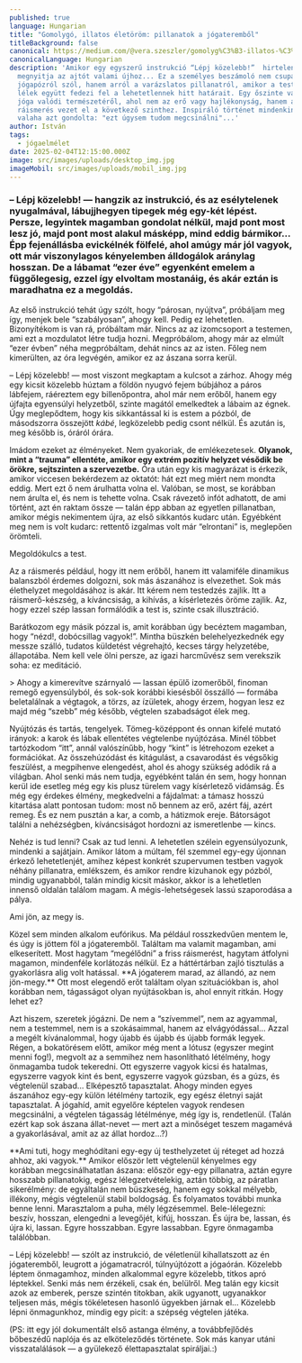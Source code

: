 ```yaml
---
published: true
language: Hungarian
title: "Gomolygó, illatos életöröm: pillanatok a jógateremből"
titleBackground: false
canonical: https://medium.com/@vera.szeszler/gomolyg%C3%B3-illatos-%C3%A9let%C3%B6r%C3%B6m-pillanatok-a-j%C3%B3gateremb%C5%91l-d09207c7fcdb
canonicalLanguage: Hungarian
description: 'Amikor egy egyszerű instrukció “Lépj közelebb!”  hirtelen
  megnyitja az ajtót valami újhoz... Ez a személyes beszámoló nem csupán egy
  jógapózról szól, hanem arról a varázslatos pillanatról, amikor a test és a
  lélek együtt fedezi fel a lehetetlennek hitt határait. Egy őszinte vallomás a
  jóga valódi természetéről, ahol nem az erő vagy hajlékonyság, hanem a
  ráismerés vezet el a következő szinthez. Inspiráló történet mindenkinek, aki
  valaha azt gondolta: "ezt úgysem tudom megcsinálni"...'
author: István
tags:
  - jógaelmélet
date: 2025-02-04T12:15:00.000Z
image: src/images/uploads/desktop_img.jpg
imageMobil: src/images/uploads/mobil_img.jpg
---
```


<h3 class="clr-brand-orange">– Lépj közelebb! — hangzik az instrukció, és az esélytelenek nyugalmával, lábujjhegyen tipegek még egy-két lépést. Persze, legyintek magamban gondolat nélkül, majd pont most lesz jó, majd pont most alakul másképp, mind eddig bármikor… Épp fejenállásba evickélnék fölfelé, ahol amúgy már jól vagyok, ott már viszonylagos kényelemben álldogálok aránylag hosszan. De a lábamat “ezer éve” egyenként emelem a függőlegesig, ezzel így elvoltam mostanáig, és akár eztán is maradhatna ez a megoldás.</h3>

Az első instrukció tehát úgy szólt, hogy “párosan, nyújtva”, próbáljam meg így, menjek bele “szabályosan”, ahogy kell. Pedig ez lehetetlen. Bizonyítékom is van rá, próbáltam már. Nincs az az izomcsoport a testemen, ami ezt a mozdulatot létre tudja hozni. Megpróbálom, ahogy már az elmúlt “ezer évben” néha megpróbáltam, dehát nincs az az isten. Főleg nem
kimerülten, az óra legvégén, amikor ez az ászana sorra kerül.

– Lépj közelebb! — most viszont megkaptam a kulcsot a zárhoz. Ahogy még egy kicsit közelebb húztam a földön nyugvó fejem búbjához a páros lábfejem, ráéreztem egy billenőpontra, ahol már nem erőből, hanem egy újfajta egyensúlyi helyzetből, szinte magától emelkedtek a lábaim az égnek. Úgy meglepődtem, hogy kis sikkantással ki is estem a pózból, de másodszorra
összejött *kábé*, legközelebb pedig csont nélkül. És azután is, meg később is, óráról órára.

Imádom ezeket az élményeket. Nem gyakoriak, de emlékezetesek. **Olyanok, mint a “trauma” ellentéte, amikor egy extrém pozitív helyzet vésődik be örökre, sejtszinten a szervezetbe.** Óra után egy kis magyarázat is érkezik, amikor viccesen bekérdezem az oktatót: hát ezt meg miért nem mondta eddig. Mert ezt ő nem árulhatta volna el. Valóban, se most,
se korábban nem árulta el, és nem is tehette volna. Csak rávezető infót adhatott, de ami történt, azt én raktam össze — talán épp abban az egyetlen pillanatban, amikor mégis nekimentem újra, az első sikkantós kudarc után. Egyébként meg nem is volt kudarc: rettentő izgalmas volt már “elrontani” is, meglepően örömteli.

Megoldókulcs a test.

Az a ráismerés például, hogy itt nem erőből, hanem itt valamiféle dinamikus balanszból érdemes dolgozni, sok más
ászanához is elvezethet. Sok más élethelyzet megoldásához is akár. Itt kérem nem testedzés zajlik. Itt a
ráismerő-készség, a kíváncsiság, a kihívás, a kísérletezés öröme zajlik. Az, hogy ezzel szép lassan formálódik a test
is, szinte csak illusztráció.

Barátkozom egy másik pózzal is, amit korábban úgy becéztem magamban, hogy “nézd!, dobócsillag vagyok!”. Mintha büszkén
belehelyezkednék egy messze szálló, tudatos küldetést végrehajtó, kecses tárgy helyzetébe, állapotába. Nem kell vele
ölni persze, az igazi harcművész sem verekszik soha: ez meditáció.

\> Ahogy a kimerevítve szárnyaló — lassan épülő izomerőből, finoman remegő egyensúlyból, és sok-sok korábbi kiesésből
összálló — formába beletalálnak a végtagok, a törzs, az ízületek, ahogy érzem, hogyan lesz ez majd még “szebb” még
később, végtelen szabadságot élek meg.

Nyújtózás és tartás, tengelyek. Tömeg-középpont és onnan kifelé mutató irányok: a karok és lábak ellentétes végtelenbe
nyújtózása. Minél többet tartózkodom “itt”, annál valószínűbb, hogy “kint” is létrehozom ezeket a formációkat. Az
összehúzódást és kitágulást, a csavarodást és végsőkig feszülést, a megpihenve elengedést, ahol és ahogy szükség adódik
rá a világban. Ahol senki más nem tudja, egyébként talán én sem, hogy honnan kerül ide esetleg még egy kis plusz türelem
vagy kísérletező vidámság. És még egy érdekes élmény, megkedvelni a fájdalmat: a támasz hosszú kitartása alatt pontosan
tudom: most nő bennem az erő, azért fáj, azért remeg. És ez nem pusztán a kar, a comb, a hátizmok ereje. Bátorságot
találni a nehézségben, kíváncsiságot hordozni az ismeretlenbe — kincs.

Nehéz is tud lenni? Csak az tud lenni. A lehetetlen szélein egyensúlyozunk, mindenki a sajátjain. Amikor látom a múltam,
fél szemmel egy-egy újonnan érkező lehetetlenjét, amihez képest konkrét szupervumen testben vagyok néhány pillanatra,
emlékszem, és amikor rendre kizuhanok egy pózból, mindig ugyanabból, talán mindig kicsit máskor, akkor is a lehetletlen
innenső oldalán találom magam. A mégis-lehetségesek lassú szaporodása a pálya.

Ami jön, az megy is.

Közel sem minden alkalom eufórikus. Ma például rosszkedvűen mentem le, és úgy is jöttem föl a jógateremből. Találtam ma
valamit magamban, ami elkeserített. Most hagytam “megélődni” a friss ráismerést, hagytam átfolyni magamon, mindenféle
korlátozás nélkül. Ez a háttértárban zajló tisztulás a gyakorlásra alig volt hatással. \*\*A jógaterem marad, az
állandó, az nem jön-megy.\*\* Ott most elegendő erőt találtam olyan szituációkban is, ahol korábban nem, tágasságot
olyan nyújtásokban is, ahol ennyit ritkán. Hogy lehet ez?

Azt hiszem, szeretek jógázni. De nem a “szívemmel”, nem az agyammal, nem a testemmel, nem is a szokásaimmal, hanem az
elvágyódással… Azzal a megélt kívánalommal, hogy újabb és újabb és újabb formák legyek. Régen, a bokatörésem előtt,
amikor még ment a lótusz (egyszer megint menni fog!), megvolt az a semmihez nem hasonlítható létélmény, hogy önmagamba
tudok tekeredni. Ott egyszerre vagyok kicsi és hatalmas, egyszerre vagyok kint és bent, egyszerre vagyok gúzsban, és a
gúzs, és végtelenül szabad… Elképesztő tapasztalat. Ahogy minden egyes ászanához egy-egy külön létélmény tartozik, egy
egész életnyi saját tapasztalat. A jógahíd, amit egyelőre képtelen vagyok rendesen megcsinálni, a végtelen tágasság
létélménye, még így is, rendetlenül. (Talán ezért kap sok ászana állat-nevet — mert azt a minőséget teszem magamévá a
gyakorlásával, amit az az állat hordoz…?)

\*\*Ami tuti, hogy meghódítani egy-egy új testhelyzetet új réteget ad hozzá ahhoz, aki vagyok.\*\* Amikor először lett
végtelenül kényelmes egy korábban megcsinálhatatlan ászana: először egy-egy pillanatra, aztán egyre hosszabb
pillanatokig, egész lélegzetvételekig, aztán többig, az páratlan sikerélmény: de egyáltalán nem büszkeség, hanem egy
sokkal mélyebb, illékony, mégis végtelenül stabil boldogság. És folyamatos további munka benne lenni. Marasztalom a
puha, mély légzésemmel. Bele-lélegezni: beszív, hosszan, elengedni a levegőjét, kifúj, hosszan. És újra be, lassan, és
újra ki, lassan. Egyre hosszabban. Egyre lassabban. Egyre önmagamba találóbban.

– Lépj közelebb! — szólt az instrukció, de véletlenül kihallatszott az én jógateremből, leugrott a jógamatracról,
túlnyújtózott a jógaórán. Közelebb léptem önmagamhoz, minden alkalommal egyre közelebb, titkos apró léptekkel. Senki más
nem érzékeli, csak én, belülről. Meg talán egy kicsit azok az emberek, persze szintén titokban, akik ugyanott,
ugyanakkor teljesen más, mégis tökéletesen hasonló ügyekben járnak el… Közelebb lépni önmagunkhoz, mindig egy picit: a
szépség végtelen játéka.

(PS: itt egy jól dokumentált első astanga élmény, a továbbfejlődés bőbeszédű naplója és az elköteleződés története. Sok
más kanyar utáni visszatalálások — a gyülekező élettapasztalat spiráljai.:)
